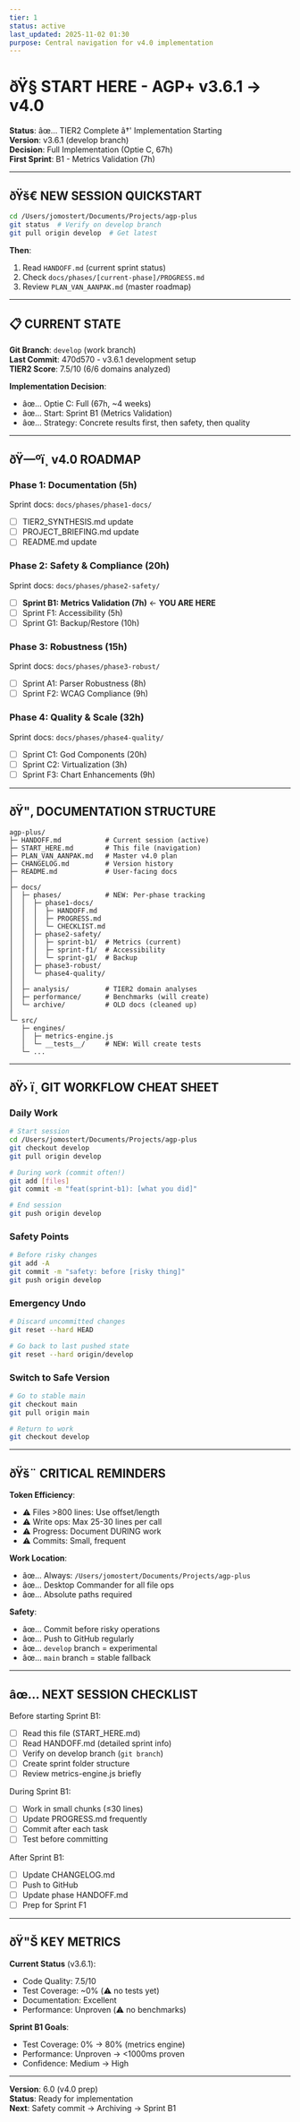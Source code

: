 ```yaml
---
tier: 1
status: active
last_updated: 2025-11-02 01:30
purpose: Central navigation for v4.0 implementation
---
```


# ðŸ§­ START HERE - AGP+ v3.6.1 → v4.0

**Status**: âœ… TIER2 Complete â†' Implementation Starting  
**Version**: v3.6.1 (develop branch)  
**Decision**: Full Implementation (Optie C, 67h)  
**First Sprint**: B1 - Metrics Validation (7h)

---

## ðŸš€ NEW SESSION QUICKSTART

```bash
cd /Users/jomostert/Documents/Projects/agp-plus
git status  # Verify on develop branch
git pull origin develop  # Get latest
```

**Then**:
1. Read `HANDOFF.md` (current sprint status)
2. Check `docs/phases/[current-phase]/PROGRESS.md`
3. Review `PLAN_VAN_AANPAK.md` (master roadmap)

---

## 📋 CURRENT STATE

**Git Branch**: `develop` (work branch)  
**Last Commit**: 470d570 - v3.6.1 development setup  
**TIER2 Score**: 7.5/10 (6/6 domains analyzed)

**Implementation Decision**:
- âœ… Optie C: Full (67h, ~4 weeks)
- âœ… Start: Sprint B1 (Metrics Validation)
- âœ… Strategy: Concrete results first, then safety, then quality

---

## ðŸ—ºï¸ v4.0 ROADMAP

### Phase 1: Documentation (5h)
Sprint docs: `docs/phases/phase1-docs/`
- [ ] TIER2_SYNTHESIS.md update
- [ ] PROJECT_BRIEFING.md update
- [ ] README.md update

### Phase 2: Safety & Compliance (20h)
Sprint docs: `docs/phases/phase2-safety/`
- [ ] **Sprint B1: Metrics Validation (7h)** ← **YOU ARE HERE**
- [ ] Sprint F1: Accessibility (5h)
- [ ] Sprint G1: Backup/Restore (10h)

### Phase 3: Robustness (15h)
Sprint docs: `docs/phases/phase3-robust/`
- [ ] Sprint A1: Parser Robustness (8h)
- [ ] Sprint F2: WCAG Compliance (9h)

### Phase 4: Quality & Scale (32h)
Sprint docs: `docs/phases/phase4-quality/`
- [ ] Sprint C1: God Components (20h)
- [ ] Sprint C2: Virtualization (3h)
- [ ] Sprint F3: Chart Enhancements (9h)

---

## ðŸ"‚ DOCUMENTATION STRUCTURE

```
agp-plus/
├─ HANDOFF.md           # Current session (active)
├─ START_HERE.md        # This file (navigation)
├─ PLAN_VAN_AANPAK.md   # Master v4.0 plan
├─ CHANGELOG.md         # Version history
├─ README.md            # User-facing docs
│
├─ docs/
│  ├─ phases/           # NEW: Per-phase tracking
│  │  ├─ phase1-docs/
│  │  │  ├─ HANDOFF.md
│  │  │  ├─ PROGRESS.md
│  │  │  └─ CHECKLIST.md
│  │  ├─ phase2-safety/
│  │  │  ├─ sprint-b1/  # Metrics (current)
│  │  │  ├─ sprint-f1/  # Accessibility
│  │  │  └─ sprint-g1/  # Backup
│  │  ├─ phase3-robust/
│  │  └─ phase4-quality/
│  │
│  ├─ analysis/         # TIER2 domain analyses
│  ├─ performance/      # Benchmarks (will create)
│  └─ archive/          # OLD docs (cleaned up)
│
└─ src/
   ├─ engines/
   │  ├─ metrics-engine.js
   │  └─ __tests__/     # NEW: Will create tests
   └─ ...
```

---

## ðŸ› ï¸ GIT WORKFLOW CHEAT SHEET

### Daily Work
```bash
# Start session
cd /Users/jomostert/Documents/Projects/agp-plus
git checkout develop
git pull origin develop

# During work (commit often!)
git add [files]
git commit -m "feat(sprint-b1): [what you did]"

# End session
git push origin develop
```

### Safety Points
```bash
# Before risky changes
git add -A
git commit -m "safety: before [risky thing]"
git push origin develop
```

### Emergency Undo
```bash
# Discard uncommitted changes
git reset --hard HEAD

# Go back to last pushed state
git reset --hard origin/develop
```

### Switch to Safe Version
```bash
# Go to stable main
git checkout main
git pull origin main

# Return to work
git checkout develop
```

---

## ðŸš¨ CRITICAL REMINDERS

**Token Efficiency**:
- ⚠️ Files >800 lines: Use offset/length
- ⚠️ Write ops: Max 25-30 lines per call
- ⚠️ Progress: Document DURING work
- ⚠️ Commits: Small, frequent

**Work Location**:
- âœ… Always: `/Users/jomostert/Documents/Projects/agp-plus`
- âœ… Desktop Commander for all file ops
- âœ… Absolute paths required

**Safety**:
- âœ… Commit before risky operations
- âœ… Push to GitHub regularly
- âœ… `develop` branch = experimental
- âœ… `main` branch = stable fallback

---

## âœ… NEXT SESSION CHECKLIST

Before starting Sprint B1:
- [ ] Read this file (START_HERE.md)
- [ ] Read HANDOFF.md (detailed sprint info)
- [ ] Verify on develop branch (`git branch`)
- [ ] Create sprint folder structure
- [ ] Review metrics-engine.js briefly

During Sprint B1:
- [ ] Work in small chunks (≤30 lines)
- [ ] Update PROGRESS.md frequently
- [ ] Commit after each task
- [ ] Test before committing

After Sprint B1:
- [ ] Update CHANGELOG.md
- [ ] Push to GitHub
- [ ] Update phase HANDOFF.md
- [ ] Prep for Sprint F1

---

## ðŸ"Š KEY METRICS

**Current Status** (v3.6.1):
- Code Quality: 7.5/10
- Test Coverage: ~0% (⚠️ no tests yet)
- Documentation: Excellent
- Performance: Unproven (⚠️ no benchmarks)

**Sprint B1 Goals**:
- Test Coverage: 0% → 80% (metrics engine)
- Performance: Unproven → <1000ms proven
- Confidence: Medium → High

---

**Version**: 6.0 (v4.0 prep)  
**Status**: Ready for implementation  
**Next**: Safety commit → Archiving → Sprint B1
